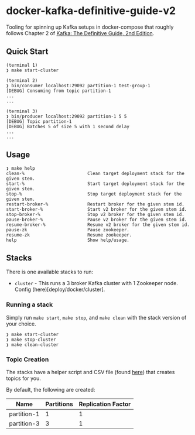 # docker-kafka-definitive-guide-v2

Tooling for spinning up Kafka setups in docker-compose that roughly follows
Chapter 2 of [Kafka: The Definitive Guide, 2nd Edition](https://learning.oreilly.com/library/view/kafka-the-definitive/9781492043072/).

## Quick Start
```
(terminal 1)
❯ make start-cluster

(terminal 2)
❯ bin/consumer localhost:29092 partition-1 test-group-1
[DEBUG] Consuming from topic partition-1
...
...

(terminal 3)
❯ bin/producer localhost:29092 partition-1 5 5
[DEBUG] Topic partition-1
[DEBUG] Batches 5 of size 5 with 1 second delay
...
...
```

## Usage

```
❯ make help
clean-%                        Clean target deployment stack for the given stem.
start-%                        Start target deployment stack for the given stem.
stop-%                         Stop target deployment stack for the given stem.
restart-broker-%               Restart broker for the given stem id.
start-broker-%                 Start v2 broker for the given stem id.
stop-broker-%                  Stop v2 broker for the given stem id.
pause-broker-%                 Pause v2 broker for the given stem id.
resume-broker-%                Resume v2 broker for the given stem id.
pause-zk                       Pause zookeeper.
resume-zk                      Resume zookeeper.
help                           Show help/usage.
```

## Stacks

There is one available stacks to run:

* `cluster` - This runs a 3 broker Kafka cluster with 1 Zookeeper node. Config (here)[deploy/docker/cluster].

### Running a stack

Simply run `make start`, `make stop`, and `make clean` with the stack version of your choice.

```
❯ make start-cluster
❯ make stop-cluster
❯ make clean-cluster
```

### Topic Creation

The stacks have a helper script and CSV file (found [here](deploy/docker/partials/kafka_3/rootfs/kafka-init.d)) that creates topics for you.

By default, the following are created:


| Name | Partitions | Replication Factor |
|------|------------|--------------------|
| partition-1 | 1 | 1 |
| partition-3 | 3| 1 |

